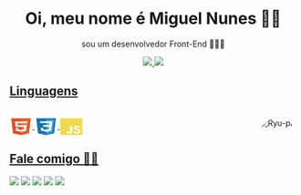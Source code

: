 <h1 align="center">Oi, meu nome é Miguel Nunes 👋🏽</h1>
<p align="center">sou um desenvolvedor Front-End 👨🏽‍💻</p>


<div align="center">
  <a href="https://github.com/Sapuiat">
  <img height="180em" src="https://github-readme-stats.vercel.app/api?username=Sapuiat&show_icons=true&theme=swift&include_all_commits=true&count_private=true"/>
  <img height="180em" src="https://github-readme-stats.vercel.app/api/top-langs/?username=Sapuiat&layout=compact&langs_count=7&theme=swift"/>
</div>
  
  <h2>Linguagens</h2>
  
<div style="display: inline_block"><br>
  <img align="center" alt="Miguel-HTML" height="30" width="40" src="https://raw.githubusercontent.com/devicons/devicon/master/icons/html5/html5-original.svg">
  <img align="center" alt="Miguel-CSS" height="30" width="40" src="https://raw.githubusercontent.com/devicons/devicon/master/icons/css3/css3-original.svg">
  <img align="center" alt="Miguel-Js" height="30" width="40" src="https://raw.githubusercontent.com/devicons/devicon/master/icons/javascript/javascript-plain.svg">
  <img align="right" alt="Ryu-pic" height="150" style="border-radius:50px;" src="https://freepngimg.com/save/21248-ryu-photos/721x781">
</div> 
  <h2> Fale comigo 🤝🏽</h2>
  
<div> 
  <a href="https://twitter.com/miguelfrontend" target="_blank"><img src="https://img.shields.io/badge/Twitter-1DA1F2?style=for-the-badge&logo=twitter&logoColor=white" target="_blank"></a>
  <a href="https://www.instagram.com/miguelfrontend/" target="_blank"><img src="https://img.shields.io/badge/-Instagram-%23E4405F?style=for-the-badge&logo=instagram&logoColor=white" target="_blank"></a>
 	<a href="https://wa.me/+5561995657945" target="_blank"><img src="https://img.shields.io/badge/WhatsApp-25D366?style=for-the-badge&logo=whatsapp&logoColor=white" target="_blank"></a>
 <a href="https://discord.gg/7sJraJ2HEE" target="_blank"><img src="https://img.shields.io/badge/Discord-7289DA?style=for-the-badge&logo=discord&logoColor=white" target="_blank"></a> 
  <a href = "mailto:miguelfrontend@gmail.com"><img src="https://img.shields.io/badge/-Gmail-%23333?style=for-the-badge&logo=gmail&logoColor=white" target="_blank"></a>
  <a href="https://www.linkedin.com/in/miguel-nunes-72b1ba253/" target="_blank"></a> 
